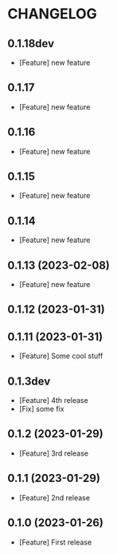 # CHANGELOG

## 0.1.18dev

- [Feature] new feature

## 0.1.17

- [Feature] new feature

## 0.1.16

- [Feature] new feature
## 0.1.15

- [Feature] new feature

## 0.1.14

- [Feature] new feature


## 0.1.13 (2023-02-08)

- [Feature] new feature

## 0.1.12 (2023-01-31)

## 0.1.11 (2023-01-31)

- [Feature] Some cool stuff

## 0.1.3dev

- [Feature] 4th release
- [Fix] some fix

## 0.1.2 (2023-01-29)

- [Feature] 3rd release

## 0.1.1 (2023-01-29)

- [Feature] 2nd release

## 0.1.0 (2023-01-26)

- [Feature] First release

